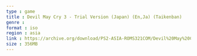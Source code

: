 ```yaml
---
type : game
title : Devil May Cry 3 - Trial Version (Japan) (En,Ja) (Taikenban)
genre : 
format : iso
region : asia
link : https://archive.org/download/PS2-ASIA-ROMS321COM/Devil%20May%20Cry%203%20-%20Trial%20Version%20%28Japan%29%20%28En%2CJa%29%20%28Taikenban%29.7z
size : 356MB
---
```

